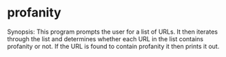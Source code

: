 # profanity
Synopsis: This program prompts the user for a list of URLs. It then iterates through the list and determines whether each URL in the list contains profanity or not. If the URL is found to contain profanity it then prints it out.
